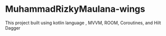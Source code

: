 # MuhammadRizkyMaulana-wings
This project built using kotlin language , MVVM, ROOM, Coroutines, and Hilt Dagger
